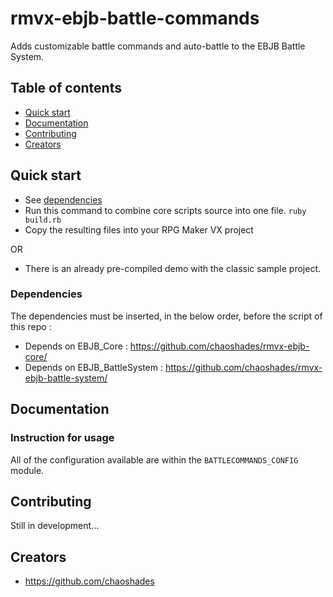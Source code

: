 # rmvx-ebjb-battle-commands
Adds customizable battle commands and auto-battle to the EBJB Battle System.

## Table of contents

- [Quick start](#quick-start)
- [Documentation](#documentation)
- [Contributing](#contributing)
- [Creators](#creators)

## Quick start

- See [dependencies](#dependencies)
- Run this command to combine core scripts source into one file. `ruby build.rb`
- Copy the resulting files into your RPG Maker VX project 

OR

- There is an already pre-compiled demo with the classic sample project.

### Dependencies

The dependencies must be inserted, in the below order, before the script of this repo :

- Depends on EBJB_Core : <https://github.com/chaoshades/rmvx-ebjb-core/>
- Depends on EBJB_BattleSystem : <https://github.com/chaoshades/rmvx-ebjb-battle-system/>

## Documentation

### Instruction for usage

All of the configuration available are within the `BATTLECOMMANDS_CONFIG` module.

## Contributing

Still in development...

## Creators

- <https://github.com/chaoshades>
